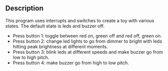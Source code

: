 ## Description
This program uses interrupts and switches to create a toy with various
states. The default state is leds and buzzer off.

 * Press button 1: toggle between red on, green off and red off, green on.
 * Press button 2: change led lights to go from dimmer to bright with leds hitting peak brightness at different moments.
 * Press button 3: blink leds at different speeds and make buzzer go from low
 to high pitch.
 * Press button 4: make buzzer go from high to low pitch. 
